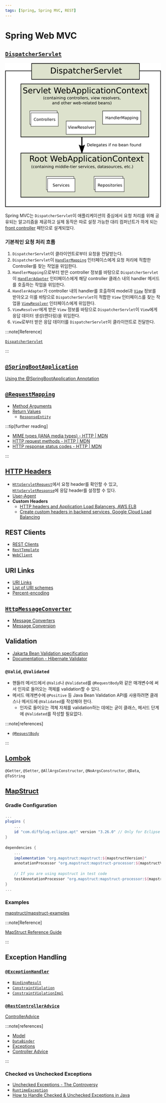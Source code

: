 ```yaml
---
tags: [Spring, Spring MVC, REST]
---
```


# Spring Web MVC

## [`DispatcherServlet`](https://docs.spring.io/spring-framework/docs/current/javadoc-api/org/springframework/web/servlet/DispatcherServlet.html)

![Context Hierarcy](mvc-context-hierarchy.png)

Spring MVC는 `DispatcherServlet`이 애플리케이션의 중심에서 요청 처리를 위해 공유되는 알고리즘을 제공하고 실제 동작은 따로 설정 가능한 대리 컴퍼넌트가 하게 되는 [front controller](https://en.wikipedia.org/wiki/Front_controller) 패턴으로 설계되었다.

### 기본적인 요청 처리 흐름

1. `DispatcherServlet`이 클라이언트로부터 요청을 전달받는다.
2. `DispatcherServlet`이 [`HandlerMapping`](https://docs.spring.io/spring-framework/docs/current/javadoc-api/org/springframework/web/servlet/HandlerMapping.html) 인터페이스에게 요청 처리에 적합한 Controller를 찾는 작업을 위임한다.
3. `HandlerMapping`으로부터 받은 controller 정보를 바탕으로 `DispatcherServlet`이 [`HandlerAdapter`](https://docs.spring.io/spring-framework/docs/current/javadoc-api/org/springframework/web/servlet/HandlerAdapter.html) 인터페이스에게 해당 controller 클래스 내의 handler 메서드를 호출하는 작업을 위임한다.
4. `HandlerAdapter`가 controller 내의 handler를 호출하여 model과 [`View`](https://docs.spring.io/spring-framework/docs/current/javadoc-api/org/springframework/web/servlet/View.html) 정보를 받아오고 이를 바탕으로 `DispatcherServlet`이 적합한 `View` 인터페이스를 찾는 작업을 [`ViewResolver`](https://docs.spring.io/spring-framework/docs/current/javadoc-api/org/springframework/web/servlet/ViewResolver.html) 인터페이스에게 위임한다.
5. `ViewResolver`에게 받은 `View` 정보를 바탕으로 `DispatcherServlet`이 `View`에게 응답 데이터 생성(렌더링)을 위임한다.
6. `View`로부터 받은 응답 데이터를 `DispatcherServlet`이 클라이언트로 전달한다.

:::note[Reference]

[`DispatcherServlet`](https://docs.spring.io/spring-framework/reference/web/webmvc/mvc-servlet.html)

:::

## [`@SpringBootApplication`](https://docs.spring.io/spring-boot/docs/current/api/org/springframework/boot/autoconfigure/SpringBootApplication.html)

[Using the @SpringBootApplication Annotation](https://docs.spring.io/spring-boot/docs/current/reference/html/using.html#using.using-the-springbootapplication-annotation)

## [`@RequestMapping`](https://docs.spring.io/spring-framework/docs/current/javadoc-api/org/springframework/web/bind/annotation/RequestMapping.html)

- [Method Arguments](https://docs.spring.io/spring-framework/reference/web/webmvc/mvc-controller/ann-methods/arguments.html)
- [Return Values](https://docs.spring.io/spring-framework/reference/web/webmvc/mvc-controller/ann-methods/return-types.html)
  - [`ResponseEntity`](https://docs.spring.io/spring-framework/docs/current/javadoc-api/org/springframework/http/ResponseEntity.html)

:::tip[further reading]

- [MIME types (IANA media types) - HTTP | MDN](https://developer.mozilla.org/en-US/docs/Web/HTTP/Basics_of_HTTP/MIME_Types)
- [HTTP request methods - HTTP | MDN](https://developer.mozilla.org/en-US/docs/Web/HTTP/Methods)
- [HTTP response status codes - HTTP | MDN](https://developer.mozilla.org/en-US/docs/Web/HTTP/Status)

:::

## [HTTP Headers](https://developer.mozilla.org/en-US/docs/Web/HTTP/Headers)

- [`HttpServletRequest`](https://jakarta.ee/specifications/servlet/5.0/apidocs/jakarta/servlet/http/httpservletrequest)에서 요청 header를 확인할 수 있고,  
[`HttpServletResponse`](https://jakarta.ee/specifications/servlet/5.0/apidocs/jakarta/servlet/http/httpservletresponse)에 응답 header를 설정할 수 있다.
- [User-Agent](https://developer.mozilla.org/en-US/docs/Web/HTTP/Headers/User-Agent)
- **Custom Headers**
  - [HTTP headers and Application Load Balancers, AWS ELB](https://docs.aws.amazon.com/elasticloadbalancing/latest/application/x-forwarded-headers.html)
  - [Create custom headers in backend services, Google Cloud Load Balancing](https://cloud.google.com/load-balancing/docs/https/custom-headers)

## REST Clients

- [REST Clients](https://docs.spring.io/spring-framework/reference/integration/rest-clients.html)
- [`RestTemplate`](https://docs.spring.io/spring-framework/docs/current/javadoc-api/org/springframework/web/client/RestTemplate.html)
- [`WebClient`](https://docs.spring.io/spring-framework/docs/current/javadoc-api/org/springframework/web/reactive/function/client/WebClient.html)

## URI Links

- [URI Links](https://docs.spring.io/spring-framework/reference/web/webmvc/mvc-uri-building.html)
- [List of URI schemes](https://en.wikipedia.org/wiki/List_of_URI_schemes)
- [Percent-encoding](https://en.wikipedia.org/wiki/Percent-encoding)

## [`HttpMessageConverter`](https://docs.spring.io/spring-framework/docs/current/javadoc-api/org/springframework/http/converter/HttpMessageConverter.html)

- [Message Converters](https://docs.spring.io/spring-framework/reference/integration/rest-clients.html#rest-message-conversion)
- [Message Conversion](https://docs.spring.io/spring-framework/docs/current/reference/html/integration.html#rest-message-conversion)

## Validation

- [Jakarta Bean Validation specification](https://jakarta.ee/specifications/bean-validation/3.0/jakarta-bean-validation-spec-3.0.html)
- [Documentation - Hibernate Validator](https://hibernate.org/validator/documentation/)

### `@Valid`, `@Validated`

- 핸들러 메서드에서 `@Valid`나 `@Validated`를 `@RequestBody`와 같은 매개변수에 써서 인자로 들어오는 객체를 validation할 수 있다.
- 메서드 매개변수에 `@Positive` 등 Java Bean Validation API를 사용하려면 클래스나 메서드에 `@Validated`를 작성해야 한다.
  - 인자로 들어오는 객체 자체를 validation하는 데에는 굳이 클래스, 메서드 단계에 `@Validated`를 작성할 필요없다.

:::note[references]

- [`@RequestBody`](https://docs.spring.io/spring-framework/reference/web/webmvc/mvc-controller/ann-methods/requestbody.html)

:::

## [Lombok](https://projectlombok.org/features/all)

`@Getter`, `@Setter`, `@AllArgsConstructor`, `@NoArgsConstructor`, `@Data`, `@ToString` 

## [MapStruct](https://mapstruct.org/)

### Gradle Configuration

```gradle
...
plugins {
    ...
    id "com.diffplug.eclipse.apt" version "3.26.0" // Only for Eclipse
}

dependencies {
    ...
    implementation "org.mapstruct:mapstruct:${mapstructVersion}"
    annotationProcessor "org.mapstruct:mapstruct-processor:${mapstructVersion}"

    // If you are using mapstruct in test code
    testAnnotationProcessor "org.mapstruct:mapstruct-processor:${mapstructVersion}"
}
...
```

### Examples

[mapstruct/mapstruct-examples](https://github.com/mapstruct/mapstruct-examples)

:::note[Reference]

[MapStruct Reference Guide](https://mapstruct.org/documentation/stable/reference/html/)

:::

## Exception Handling

### [`@ExceptionHandler`](https://docs.spring.io/spring-framework/docs/current/javadoc-api/org/springframework/web/bind/annotation/ExceptionHandler.html)

- [`BindingResult`](https://docs.spring.io/spring-framework/docs/current/javadoc-api/org/springframework/validation/BindingResult.html)
- [`ConstraintViolation`](https://jakarta.ee/specifications/bean-validation/3.0/apidocs/jakarta/validation/constraintviolation)
- [`ConstraintViolationImpl`](https://docs.jboss.org/hibernate/stable/validator/api/org/hibernate/validator/internal/engine/ConstraintViolationImpl.html)

### [`@RestControllerAdvice`](https://docs.spring.io/spring-framework/docs/current/javadoc-api/org/springframework/web/bind/annotation/RestControllerAdvice.html)

[ControllerAdvice](https://docs.spring.io/spring-framework/docs/current/javadoc-api/org/springframework/web/bind/annotation/ControllerAdvice.html)

:::note[references]

- [Model](https://docs.spring.io/spring-framework/reference/web/webmvc/mvc-controller/ann-modelattrib-methods.html)
- [`DataBinder`](https://docs.spring.io/spring-framework/reference/web/webmvc/mvc-controller/ann-initbinder.html)
- [Exceptions](https://docs.spring.io/spring-framework/reference/web/webmvc/mvc-controller/ann-exceptionhandler.html)
- [Controller Advice](https://docs.spring.io/spring-framework/reference/web/webmvc/mvc-controller/ann-advice.html)

:::

### Checked vs Unchecked Exceptions

- [Unchecked Exceptions - The Controversy](https://docs.oracle.com/javase/tutorial/essential/exceptions/runtime.html)
- [`RuntimeException`](https://docs.oracle.com/en/java/javase/17/docs/api/java.base/java/lang/RuntimeException.html)
- [How to Handle Checked & Unchecked Exceptions in Java](https://rollbar.com/blog/how-to-handle-checked-unchecked-exceptions-in-java/)
